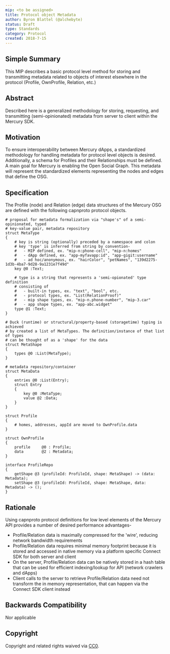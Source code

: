 ```yaml
---
mip: <to be assigned>
title: Protocol object Metadata
author: Byron Blattel (@alchebyte)
status: Draft
type: Standards
category: Protocol
created: 2018-7-15
---
```

## Simple Summary
This MIP describes a basic protocol level method for storing and transmitting 
metadata related to objects of interest elsewhere in the protocol (Profile, 
OwnProfile, Relation, etc.)
## Abstract
Described here is a generalized methodology for storing, requesting, and 
transmitting (semi-opinionated) metadata from server to client within the 
Mercury SDK.
## Motivation
To ensure interoperability between Mercury dApps, a standardized methodology 
for handling metadata for protocol level objects is desired. Additionally, a 
schema for Profiles and their Relationships must be defined. A main goal for 
Mercury is enabling the Open Social Graph. This metadata will represent the 
standardized elements representing the nodes and edges that define the OSG.
## Specification
The Profile (node) and Relation (edge) data structures of the Mercury OSG are 
defined with the following capnproto protocol objects.
```
# proposal for metadata formalization via "shape's" of a semi-opinionated, typed 
# key-value pair, metadata repository
struct MetaType
{
    # key is string (optionally) preceded by a namespace and colon 
    # key 'type' is inferred from string by convention-
    #   - MIP defined, ex. "mip-n:phone-cell", "mip-n:homes"
    #   - dApp defined, ex. "app-myfavapp:id", "app-gigit:username"
    #   - ad hoc/anonymous, ex. "hairColor", "petNames", "139d2275-1d3b-4ba7-9d28-9a1231e7f49d"
    key @0 :Text;

    # type is a string that represents a 'semi-opionated' type definition 
    # consisting of
    #   - built-in types, ex. "text", "bool", etc.
    #   - protocol types, ex. "List(RelationProof)"
    #   - mip shape types, ex. "mip-n.phone-number", "mip-3.car"
    #   - app shape types, ex. "app-abc.widget"
    type @1 :Text;
}

# Duck (runtime) or structural/property-based (storagetime) typing is achieved 
# by created a list of MetaTypes. The definition/instance of that list of types 
# can be thought of as a 'shape' for the data
struct MetaShape
{
    types @0 :List(MetaType);
}

# metadata repository/container
struct MetaData
{
    entries @0 :List(Entry);
    struct Entry
    {
        key @0 :MetaType;
        value @2 :Data;
    }
}

struct Profile
{
    # homes, addresses, appId are moved to OwnProfile.data
}

struct OwnProfile
{
    profile     @0 : Profile;
    data        @2 : Metadata;
}

interface ProfileRepo
{
    getShape @3 (profileId: ProfileId, shape: MetaShape) -> (data: Metadata);
    setShape @3 (profileId: ProfileId, shape: MetaShape, data: Metadata) -> ();
}

```
## Rationale
Using capnproto protocol definitions for low level elements of the Mercury API 
provides a number of desired performance advantages-
- Profile/Relation data is maximally compressed for the 'wire', reducing network bandwidth requirements
- Profile/Relation data requires minimal memory footprint because it is stored and accessed in native memory via a platform specific Connect SDK for both server and client
- On the server, Profile/Relation data can be natively stored in a hash table that can be used for efficient indexing/lookup for API (network crawlers and dApps)
- Client calls to the server to retrieve Profile/Relation data need not transform the in memory representation, that can happen via the Connect SDK client instead
## Backwards Compatibility
Nor applicable
## Copyright
Copyright and related rights waived via [CC0](https://creativecommons.org/publicdomain/zero/1.0/).